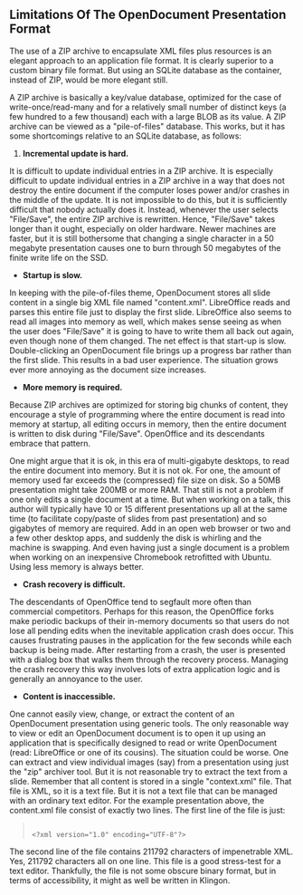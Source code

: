 ## Limitations Of The OpenDocument Presentation Format



The use of a ZIP archive to encapsulate XML files plus resources is an
elegant approach to an application file format.
It is clearly superior to a custom binary file format.
But using an SQLite database as the
container, instead of ZIP, would be more elegant still.

A ZIP archive is basically a key/value database, optimized for
the case of write\-once/read\-many and for a relatively small number
of distinct keys (a few hundred to a few thousand) each with a large BLOB
as its value. A ZIP archive can be viewed as a "pile\-of\-files"
database. This works, but it has some shortcomings relative to an
SQLite database, as follows:

1. **Incremental update is hard.**

It is difficult to update individual entries in a ZIP archive.
It is especially difficult to update individual entries in a ZIP
archive in a way that does not destroy
the entire document if the computer loses power and/or crashes
in the middle of the update. It is not impossible to do this, but
it is sufficiently difficult that nobody actually does it. Instead, whenever
the user selects "File/Save", the entire ZIP archive is rewritten. 
Hence, "File/Save" takes longer than it ought, especially on
older hardware. Newer machines are faster, but it is still bothersome
that changing a single character in a 50 megabyte presentation causes one
to burn through 50 megabytes of the finite write life on the SSD.

- **Startup is slow.**

In keeping with the pile\-of\-files theme, OpenDocument stores all slide 
content in a single big XML file named "content.xml". 
LibreOffice reads and parses this entire file just to display
the first slide.
LibreOffice also seems to
read all images into memory as well, which makes sense seeing as when
the user does "File/Save" it is going to have to write them all back out
again, even though none of them changed. The net effect is that
start\-up is slow. Double\-clicking an OpenDocument file brings up a
progress bar rather than the first slide.
This results in a bad user experience.
The situation grows ever more annoying as
the document size increases.

- **More memory is required.**

Because ZIP archives are optimized for storing big chunks of content, they
encourage a style of programming where the entire document is read into
memory at startup, all editing occurs in memory, then the entire document
is written to disk during "File/Save". OpenOffice and its descendants
embrace that pattern.


One might argue that it is ok, in this era of multi\-gigabyte desktops, to
read the entire document into memory.
But it is not ok.
For one, the amount of memory used far exceeds the (compressed) file size
on disk. So a 50MB presentation might take 200MB or more RAM. 
That still is not a problem if one only edits a single document at a time. 
But when working on a talk, this author will typically have 10 or 15 different 
presentations up all at the same
time (to facilitate copy/paste of slides from past presentation) and so
gigabytes of memory are required.
Add in an open web browser or two and a few other 
desktop apps, and suddenly the disk is whirling and the machine is swapping.
And even having just a single document is a problem when working
on an inexpensive Chromebook retrofitted with Ubuntu.
Using less memory is always better.



- **Crash recovery is difficult.**

The descendants of OpenOffice tend to segfault more often than commercial
competitors. Perhaps for this reason, the OpenOffice forks make
periodic backups of their in\-memory documents so that users do not lose
all pending edits when the inevitable application crash does occur.
This causes frustrating pauses in the application for the few seconds
while each backup is being made.
After restarting from a crash, the user is presented with a dialog box
that walks them through the recovery process. Managing the crash
recovery this way involves lots of extra application logic and is
generally an annoyance to the user.

- **Content is inaccessible.**

One cannot easily view, change, or extract the content of an 
OpenDocument presentation using generic tools.
The only reasonable way to view or edit an OpenDocument document is to open
it up using an application that is specifically designed to read or write
OpenDocument (read: LibreOffice or one of its cousins). The situation
could be worse. One can extract and view individual images (say) from
a presentation using just the "zip" archiver tool. But it is not reasonable
try to extract the text from a slide. Remember that all content is stored
in a single "context.xml" file. That file is XML, so it is a text file.
But it is not a text file that can be managed with an ordinary text
editor. For the example presentation above, the content.xml file
consist of exactly two lines. The first line of the file is just:


> ```
> 
> <?xml version="1.0" encoding="UTF-8"?>
> 
> ```


The second line of the file contains 211792 characters of
impenetrable XML. Yes, 211792 characters all on one line.
This file is a good stress\-test for a text editor.
Thankfully, the file is not some obscure
binary format, but in terms of accessibility, it might as well be
written in Klingon.


